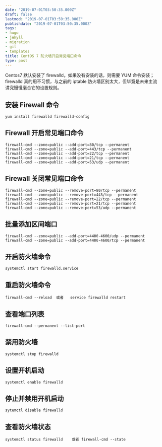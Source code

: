 ```yaml
---
date: "2019-07-01T03:50:35.000Z"
draft: false
lastmod: "2019-07-01T03:50:35.000Z"
publishdate: "2019-07-01T03:50:35.000Z"
tags:
- hugo
- jekyll
- migration
- git
- templates
title: CentOS 7 防火墙开启常见端口命令
type: post
---
```


Centos7 默认安装了 firewalld，如果没有安装的话，则需要 YUM 命令安装；firewalld 真的用不习惯，与之前的 iptable 防火墙区别太大，但毕竟是未来主流讲究慢慢磨合它的设置规则。

<a name="4aaf5d24"></a>
## 安装 Firewall 命令
```shell
yum install firewalld firewalld-config
```

<a name="e49f88df"></a>
## Firewall 开启常见端口命令
```shell
firewall-cmd --zone=public --add-port=80/tcp --permanent
firewall-cmd --zone=public --add-port=443/tcp --permanent
firewall-cmd --zone=public --add-port=22/tcp --permanent
firewall-cmd --zone=public --add-port=21/tcp --permanent
firewall-cmd --zone=public --add-port=53/udp --permanent
```

<a name="96bfd945"></a>
## Firewall 关闭常见端口命令
```shell
firewall-cmd --zone=public --remove-port=80/tcp --permanent
firewall-cmd --zone=public --remove-port=443/tcp --permanent
firewall-cmd --zone=public --remove-port=22/tcp --permanent
firewall-cmd --zone=public --remove-port=21/tcp --permanent
firewall-cmd --zone=public --remove-port=53/udp --permanent
```

<a name="c9769260"></a>
## 批量添加区间端口
```shell
firewall-cmd --zone=public --add-port=4400-4600/udp --permanent
firewall-cmd --zone=public --add-port=4400-4600/tcp --permanent
```

<a name="d4b16b51"></a>
## 开启防火墙命令
```shell
systemctl start firewalld.service
```

<a name="3f64273c"></a>
## 重启防火墙命令
```shell
firewall-cmd --reload  或者   service firewalld restart
```

<a name="b9750533"></a>
## 查看端口列表
```shell
firewall-cmd --permanent --list-port
```

<a name="880fde70"></a>
## 禁用防火墙
```shell
systemctl stop firewalld
```

<a name="4b9f9f02"></a>
## 设置开机启动
```shell
systemctl enable firewalld
```

<a name="8070c2ee"></a>
## 停止并禁用开机启动
```shell
sytemctl disable firewalld
```

<a name="45d9d51f"></a>
## 查看防火墙状态
```shell
systemctl status firewalld    或者 firewall-cmd --state
```

